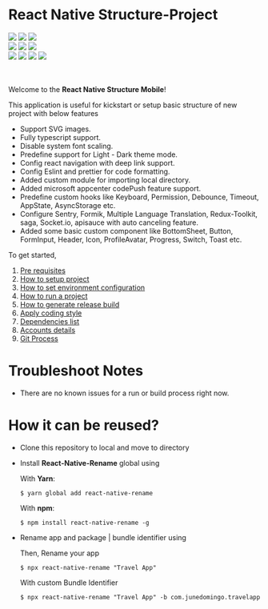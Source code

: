 # React Native Structure-Project

<img src="https://badgen.net/badge/App Name/React Native Structure
/blue"> <img src="https://badgen.net/badge/Bundle | Package/com.reactnativestructure
/blue?icon=apple"> <img src="https://badgen.net/badge/Platforms/Android | IOS /blue?icon=googleplay">
<br/>
<img src="https://badgen.net/badge/License/MIT License/red"> <img src="https://badgen.net/badge/Framework/React Native/red?icon=atom"> <img src="https://badgen.net/badge/Code Style/Standard/red">
<br/>
<img src="https://badgen.net/badge/Npm/v8.8.0/green?icon=npm"> <img src="https://badgen.net/badge/React/v17.0.2/green?icon=atom"> <img src="https://badgen.net/badge/React Native/v0.68.2/green?icon=atom"> <img src="https://badgen.net/badge/codebeat/A?icon=codebeat&color=green" />
<br/><br/><br/>

Welcome to the **React Native Structure
Mobile**!

This application is useful for kickstart or setup basic structure of new project with below features

- Support SVG images.
- Fully typescript support.
- Disable system font scaling.
- Predefine support for Light - Dark theme mode.
- Config react navigation with deep link support.
- Config Eslint and prettier for code formatting.
- Added custom module for importing local directory.
- Added microsoft appcenter codePush feature support.
- Predefine custom hooks like Keyboard, Permission, Debounce, Timeout, AppState, AsyncStorage etc.
- Configure Sentry, Formik, Multiple Language Translation, Redux-Toolkit, saga, Socket.io, apisauce with auto canceling feature.
- Added some basic custom component like BottomSheet, Button, FormInput, Header, Icon, ProfileAvatar, Progress, Switch, Toast etc.

To get started,

1. [Pre requisites](./wiki/0.-Pre-Requisites.md)
1. [How to setup project](./wiki/1.-Project-Setup.md)
1. [How to set environment configuration](./wiki/2.-Environment-Setup.md)
1. [How to run a project](./wiki/3.-Run-Project.md)
1. [How to generate release build](./wiki/4.-Release-Build.md)
1. [Apply coding style](./wiki/5.-Coding-Style.md)
1. [Dependencies list](./wiki/6.-Package.md)
1. [Accounts details](./wiki/7.-Accounts.md)
1. [Git Process](./wiki/8.-Git-Process.md)

# Troubleshoot Notes

- There are no known issues for a run or build process right now.

# How it can be reused?

- Clone this repository to local and move to directory
- Install **React-Native-Rename** global using

  With **Yarn**:

  ```
  $ yarn global add react-native-rename
  ```

  With **npm**:

  ```
  $ npm install react-native-rename -g
  ```

- Rename app and package | bundle identifier using

  Then, Rename your app

  ```
  $ npx react-native-rename "Travel App"
  ```

  With custom Bundle Identifier

  ```
  $ npx react-native-rename "Travel App" -b com.junedomingo.travelapp
  ```
